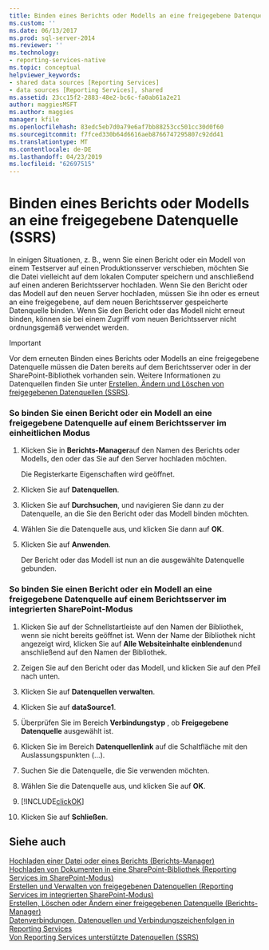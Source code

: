 ```yaml
---
title: Binden eines Berichts oder Modells an eine freigegebene Datenquelle (SSRS) | Microsoft-Dokumentation
ms.custom: ''
ms.date: 06/13/2017
ms.prod: sql-server-2014
ms.reviewer: ''
ms.technology:
- reporting-services-native
ms.topic: conceptual
helpviewer_keywords:
- shared data sources [Reporting Services]
- data sources [Reporting Services], shared
ms.assetid: 23cc15f2-2883-48e2-bc6c-fa0ab61a2e21
author: maggiesMSFT
ms.author: maggies
manager: kfile
ms.openlocfilehash: 83edc5eb7d0a79e6af7bb88253cc501cc30d0f60
ms.sourcegitcommit: f7fced330b64d6616aeb8766747295807c92dd41
ms.translationtype: MT
ms.contentlocale: de-DE
ms.lasthandoff: 04/23/2019
ms.locfileid: "62697515"
---
```

# <a name="bind-a-report-or-model-to-a-shared-data-source-ssrs"></a>Binden eines Berichts oder Modells an eine freigegebene Datenquelle (SSRS)
  In einigen Situationen, z. B., wenn Sie einen Bericht oder ein Modell von einem Testserver auf einen Produktionsserver verschieben, möchten Sie die Datei vielleicht auf dem lokalen Computer speichern und anschließend auf einen anderen Berichtsserver hochladen. Wenn Sie den Bericht oder das Modell auf den neuen Server hochladen, müssen Sie ihn oder es erneut an eine freigegebene, auf dem neuen Berichtsserver gespeicherte Datenquelle binden. Wenn Sie den Bericht oder das Modell nicht erneut binden, können sie bei einem Zugriff vom neuen Berichtsserver nicht ordnungsgemäß verwendet werden.  
  
> [!IMPORTANT]  
>  Vor dem erneuten Binden eines Berichts oder Modells an eine freigegebene Datenquelle müssen die Daten bereits auf dem Berichtsserver oder in der SharePoint-Bibliothek vorhanden sein. Weitere Informationen zu Datenquellen finden Sie unter [Erstellen, Ändern und Löschen von freigegebenen Datenquellen (SSRS)](create-modify-and-delete-shared-data-sources-ssrs.md).  
  
### <a name="to-bind-a-report-or-model-to-a-shared-data-source-on-a-report-server-running-in-native-mode"></a>So binden Sie einen Bericht oder ein Modell an eine freigegebene Datenquelle auf einem Berichtsserver im einheitlichen Modus  
  
1.  Klicken Sie in **Berichts-Manager**auf den Namen des Berichts oder Modells, den oder das Sie auf den Server hochladen möchten.  
  
     Die Registerkarte Eigenschaften wird geöffnet.  
  
2.  Klicken Sie auf **Datenquellen**.  
  
3.  Klicken Sie auf **Durchsuchen**, und navigieren Sie dann zu der Datenquelle, an die Sie den Bericht oder das Modell binden möchten.  
  
4.  Wählen Sie die Datenquelle aus, und klicken Sie dann auf **OK**.  
  
5.  Klicken Sie auf **Anwenden**.  
  
     Der Bericht oder das Modell ist nun an die ausgewählte Datenquelle gebunden.  
  
### <a name="to-bind-a-report-or-model-to-a-shared-data-source-on-a-report-server-running-in-sharepoint-integrated-mode"></a>So binden Sie einen Bericht oder ein Modell an eine freigegebene Datenquelle auf einem Berichtsserver im integrierten SharePoint-Modus  
  
1.  Klicken Sie auf der Schnellstartleiste auf den Namen der Bibliothek, wenn sie nicht bereits geöffnet ist. Wenn der Name der Bibliothek nicht angezeigt wird, klicken Sie auf **Alle Websiteinhalte einblenden**und anschließend auf den Namen der Bibliothek.  
  
2.  Zeigen Sie auf den Bericht oder das Modell, und klicken Sie auf den Pfeil nach unten.  
  
3.  Klicken Sie auf **Datenquellen verwalten**.  
  
4.  Klicken Sie auf **dataSource1**.  
  
5.  Überprüfen Sie im Bereich **Verbindungstyp** , ob **Freigegebene Datenquelle** ausgewählt ist.  
  
6.  Klicken Sie im Bereich **Datenquellenlink** auf die Schaltfläche mit den Auslassungspunkten (...).  
  
7.  Suchen Sie die Datenquelle, die Sie verwenden möchten.  
  
8.  Wählen Sie die Datenquelle aus, und klicken Sie auf **OK**.  
  
9. [!INCLUDE[clickOK](../../includes/clickok-md.md)]  
  
10. Klicken Sie auf **Schließen**.  
  
## <a name="see-also"></a>Siehe auch  
 [Hochladen einer Datei oder eines Berichts &#40;Berichts-Manager&#41;](../reports/upload-a-file-or-report-report-manager.md)   
 [Hochladen von Dokumenten in eine SharePoint-Bibliothek &#40;Reporting Services im SharePoint-Modus&#41;](../upload-documents-to-a-sharepoint-library-reporting-services-in-sharepoint-mode.md)   
 [Erstellen und Verwalten von freigegebenen Datenquellen &#40;Reporting Services im integrierten SharePoint-Modus&#41;](../create-manage-shared-data-sources-reporting-services-sharepoint-integrated-mode.md)   
 [Erstellen, Löschen oder Ändern einer freigegebenen Datenquelle &#40;Berichts-Manager&#41;](../create-delete-or-modify-a-shared-data-source-report-manager.md)   
 [Datenverbindungen, Datenquellen und Verbindungszeichenfolgen in Reporting Services](../data-connections-data-sources-and-connection-strings-in-reporting-services.md)   
 [Von Reporting Services unterstützte Datenquellen &#40;SSRS&#41;](../create-deploy-and-manage-mobile-and-paginated-reports.md)  
  
  

